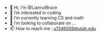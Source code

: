 - 👋 Hi, I’m @LianruiBruce
- 👀 I’m interested in coding
- 🌱 I’m currently learning CS and math
- 💞️ I’m looking to collaborate on ...
- 📫 How to reach me : u1346008@utah.edu

<!---
LianruiBruce/LianruiBruce is a ✨ special ✨ repository because its `README.md` (this file) appears on your GitHub profile.
You can click the Preview link to take a look at your changes.
--->
